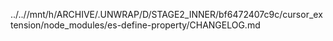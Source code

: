 ../..//mnt/h/ARCHIVE/.UNWRAP/D/STAGE2_INNER/bf6472407c9c/cursor_extension/node_modules/es-define-property/CHANGELOG.md